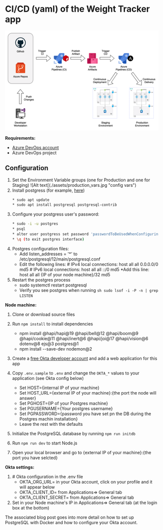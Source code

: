 # CI/CD (yaml) of the Weight Tracker app 

![Alt text](./assets/project-cicd.png "Rpoject overview")

**Requirements:**

* [Azure DevOps account](https://dev.azure.com/)
* Azure DevOps project

## Configuration
1. Set the Environment Variable groups (one for Production and one for Staging)
![Alt text[(./assets/production_vars.jpg "config vars")
2. Install postgress (for example, [here](https://www.digitalocean.com/community/tutorials/how-to-install-postgresql-on-ubuntu-20-04-quickstart))
    ```sh 
    * sudo apt update
    * sudo apt install postgresql postgresql-contrib
    ```
1. Configure your postgress user's password:
    ```sh
    * sudo -i -u postgres
    * psql
    * alter user postgress set password 'passwordToBeUsedWhenConfiguringNode';
    * \q (to exit postgres interface)
    ```
1. Postgres configuration files:
    * Add listen_addresses = '*' to /etc/postgresql/12/main/postgresql.conf
    * Edit the following lines:
        \# IPv4 local connections:
        host    all             all             0.0.0.0/0             md5
        \# IPv6 local connections:
        host    all             all             ::/0                 md5
    *Add this line:
        host     all     all    {IP of your node machine}/32    md5
1. Restart the postgres process
    * sudo systemctl restart postgresql
    * Verify you see postgres when running ```sh sudo lsof -i -P -n | grep LISTEN```

**Node machine:**
1. Clone or download source files
1. Run `npm install` to install dependencies
    * npm install @hapi/hapi@19 @hapi/bell@12 @hapi/boom@9 @hapi/cookie@11 @hapi/inert@6 @hapi/joi@17 @hapi/vision@6 dotenv@8 ejs@3 postgres@1
    * npm install --save-dev nodemon@2
1. Create a [free Okta developer account](https://developer.okta.com/) and add a web application for this app
1. Copy `.env.sample` to `.env` and change the `OKTA_*` values to your application (see Okta config below)
    * Set HOST={internal IP of your machine}
    * Set HOST_URL={external IP of your machine}:{the port the node will answer}
    * Set PGHOST={IP of your Postgres machine}
    * Set PGUSERNAME={Your postgres username}
    * Set PGPASSWORD={password you have set pn the DB during the Postgres machin installation}
    * Leave the rest with the defaults

1. Initialize the PostgreSQL database by running `npm run initdb`
1. Run `npm run dev` to start Node.js
1. Open your local browser and go to {external IP of your machine}:{the port you have selcted}

**Okta settings:**
1. \# Okta configuration in the .env file
    * OKTA_ORG_URL= in your Okta account, click on your profile and it will appear below
    * OKTA_CLIENT_ID= from Applications=> General tab
    * OKTA_CLIENT_SECRET= from Applications=> General tab
2. Set in your Node machine's IP in Applications=> General tab (at the login box at the bottom)


The associated blog post goes into more detail on how to set up PostgreSQL with Docker and how to configure your Okta account.

